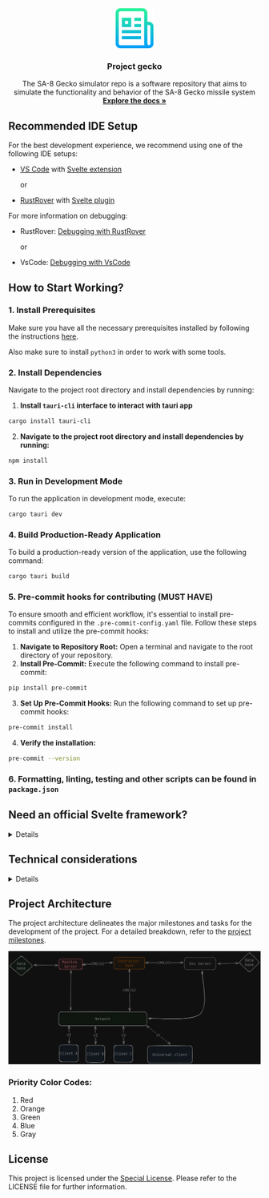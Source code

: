<div align="center">
  <a href="https://github.com/EANsim/gecko">
    <img src=".github/img/logo.png" alt="Logo" width="80" height="80">
  </a>
  <h3 align="center">Project gecko</h3>

  <p align="center">
    The SA-8 Gecko simulator repo is a software repository that aims to simulate the functionality and behavior of the SA-8 Gecko missile system
    <br />
    <a href="https://github.com/EANsim/project-gecko-legacy/tree/master/Docs"><strong>Explore the docs »</strong></a>
    <br />
  </p>
</div>

## Recommended IDE Setup

For the best development experience, we recommend using one of the following IDE setups:

-   [VS Code](https://code.visualstudio.com/)
    with [Svelte extension](https://marketplace.visualstudio.com/items?itemName=svelte.svelte-vscode)

    or

-   [RustRover](https://www.jetbrains.com/rust/) with [Svelte plugin](https://plugins.jetbrains.com/plugin/12375-svelte)

For more information on debugging:

-   RustRover: [Debugging with RustRover](https://tauri.app/v1/guides/debugging/rustrover/)

    or

-   VsCode: [Debugging with VsCode](https://tauri.app/v1/guides/debugging/vs-code/)

## How to Start Working?

### 1. Install Prerequisites

Make sure you have all the necessary prerequisites installed by following the
instructions [here](https://tauri.app/v1/guides/getting-started/prerequisites/).

Also make sure to install `python3` in order to work with some tools.

### 2. Install Dependencies

Navigate to the project root directory and install dependencies by running:

1. **Install `tauri-cli` interface to interact with tauri app**

```bash
cargo install tauri-cli
```

2. **Navigate to the project root directory and install dependencies by running:**

```bash
npm install
```

### 3. Run in Development Mode

To run the application in development mode, execute:

```bash
cargo tauri dev
```

### 4. Build Production-Ready Application

To build a production-ready version of the application, use the following command:

```bash
cargo tauri build
```

### 5. Pre-commit hooks for contributing (MUST HAVE)

To ensure smooth and efficient workflow, it's essential to install pre-commits configured in
the `.pre-commit-config.yaml` file. Follow these steps to install and utilize the pre-commit hooks:

1. **Navigate to Repository Root:**
   Open a terminal and navigate to the root directory of your repository.
2. **Install Pre-Commit:**
   Execute the following command to install pre-commit:

```bash
pip install pre-commit
```

3. **Set Up Pre-Commit Hooks:**
   Run the following command to set up pre-commit hooks:

```bash
pre-commit install
```

4. **Verify the installation:**

```bash
pre-commit --version
```

### 6. Formatting, linting, testing and other scripts can be found in `package.json`

## Need an official Svelte framework?

<details>

Check out [SvelteKit](https://github.com/sveltejs/kit#readme), which is also powered by Vite. Deploy anywhere with its
serverless-first approach and adapt to various platforms, with out of the box support for TypeScript, SCSS, and Less,
and easily-added support for mdsvex, GraphQL, PostCSS, Tailwind CSS, and more.

</details>

## Technical considerations

<details>

**Why use this over SvelteKit?**

-   It brings its own routing solution which might not be preferable for some users.
-   It is first and foremost a framework that just happens to use Vite under the hood, not a Vite app.

This template contains as little as possible to get started with Vite + TypeScript + Svelte, while taking into account
the developer experience with regards to HMR and intellisense. It demonstrates capabilities on par with the
other `create-vite` templates and is a good starting point for beginners dipping their toes into a Vite + Svelte
project.

Should you later need the extended capabilities and extensibility provided by SvelteKit, the template has been
structured similarly to SvelteKit so that it is easy to migrate.

**Why `global.d.ts` instead of `compilerOptions.types` inside `jsconfig.json` or `tsconfig.json`?**

Setting `compilerOptions.types` shuts out all other types not explicitly listed in the configuration. Using triple-slash
references keeps the default TypeScript setting of accepting type information from the entire workspace, while also
adding `svelte` and `vite/client` type information.

**Why include `.vscode/extensions.json`?**

Other templates indirectly recommend extensions via the README, but this file allows VS Code to prompt the user to
install the recommended extension upon opening the project.

**Why enable `allowJs` in the TS template?**

While `allowJs: false` would indeed prevent the use of `.js` files in the project, it does not prevent the use of
JavaScript syntax in `.svelte` files. In addition, it would force `checkJs: false`, bringing the worst of both worlds:
not being able to guarantee the entire codebase is TypeScript, and also having worse typechecking for the existing
JavaScript. In addition, there are valid use cases in which a mixed codebase may be relevant.

**Why is HMR not preserving my local component state?**

HMR state preservation comes with a number of gotchas! It has been disabled by default in both `svelte-hmr`
and `@sveltejs/vite-plugin-svelte` due to its often surprising behavior. You can read the
details [here](https://github.com/rixo/svelte-hmr#svelte-hmr).

If you have state that's important to retain within a component, consider creating an external store which would not be
replaced by HMR.

```ts
// store.ts
// An extremely simple external store
import { writable } from 'svelte/store';

export default writable(0);
```

</details>

## Project Architecture

The project architecture delineates the major milestones and tasks for the development of the project. For a detailed breakdown, refer to the [project milestones](https://github.com/EANsim/gecko/milestones).

![Project Architecture](.github/img/project_arch.png)

### Priority Color Codes:

1. Red
2. Orange
3. Green
4. Blue
5. Gray

## License

This project is licensed under the [Special License](LICENSE). Please refer to the LICENSE file for further information.
